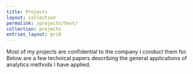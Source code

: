 ```yaml
---
title: Projects
layout: collection
permalink: /projects/test/
collection: projects
entries_layout: grid
---
```


Most of my projects are confidential to the company I conduct them for.  
Below are a few technical papers describing the general applications of analytics methods I have applied.
